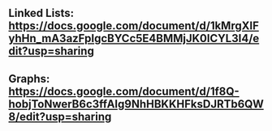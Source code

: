 ## Linked Lists: https://docs.google.com/document/d/1kMrgXIFyhHn_mA3azFpIgcBYCc5E4BMMjJK0lCYL3I4/edit?usp=sharing

## Graphs: https://docs.google.com/document/d/1f8Q-hobjToNwerB6c3ffAIg9NhHBKKHFksDJRTb6QW8/edit?usp=sharing
